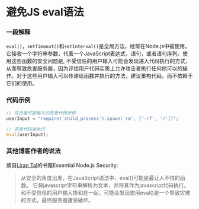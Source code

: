 # 避免JS eval语法

### 一段解释

`eval()`，`setTimeout()`和`setInterval()`是全局方法，经常在Node.js中被使用，它接收一个字符串参数，代表一个JavaScript表达式，语句，或者语句序列。使用这些函数的安全问题是, 不受信任的用户输入可能会发现进入代码执行的方式，从而导致危害服务器，因为评估用户代码实质上允许攻击者执行任何他可以的操作。对于这些用户输入可以传递给函数并执行的方法，建议重构代码，而不依赖于它们的使用。

### 代码示例

```javascript
// 攻击者可能输入的恶意代码示例
userInput = "require('child_process').spawn('rm', ['-rf', '/'])";

// 恶意代码被执行
eval(userInput);
```

### 其他博客作者的说法

摘自[Liran Tal](https://leanpub.com/nodejssecurity)的书籍Essential Node.js Security:
> 从安全的角度出发，在JavaScript语法中，eval()可能是最让人不悦的函数。
它将javascript字符串解析为文本，并将其作为javascript代码执行。
和不受信任的用户输入掺和在一起，可能会发现使用eval()是一个导致灾难的方式，最终服务器遭受破坏。